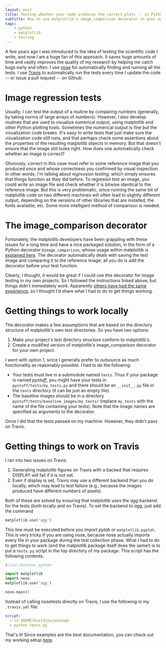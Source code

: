 ```yaml
---
layout: post
title: Testing whether your code produces the correct plots -- in Python and on Travis
subtitle: How to use matplotlib's image_comparison decorator in your own project
tags:
    - python
    - matplotlib
    - testing
---
```


A few years ago I was introduced to the idea of testing the scientific code I write,
and now I am a huge fan of this approach.  It saves huge amounts of time and vastly
improves the quality of my research by helping me catch bugs early and often.
I use [nose](https://nose.readthedocs.org/en/latest/) for automatically finding
and running all the tests.  I use [Travis](https://travis-ci.org/) to
automatically run the tests every time I update the code -- or issue a pull
request -- on Github.

# Image regression tests

Usually, I can test the output of a routine by comparing numbers (generally, by
taking norms of large arrays of numbers).  However, I also develop routines that
are used to visualize numerical output, using matplotlib and other Python plotting
tools.  Sometimes the numerical output is fine
but the visualization code breaks.  It's easy to write tests that just make sure
the visualization code still runs, and that perhaps check some assertions about the
properties of the resulting matplotlib objects in memory.  But that doesn't ensure that
the image still looks right.  How does one automatically check whether an image is
correct?

Obviously, *correct* in this case must refer to some reference image that you
produced once and whose correctness you confirmed by visual inspection.
In other words, I'm talking about *regression testing*, which simply ensures that
things function as they did before.
To regresion test an image, you could write an image file and check whether it
is bitwise identical to the reference image.  But this is very problematic, since
running the same bit of matplotlib code on two different machines will often lead
to slightly different output, depending on the versions of other libraries that
are installed, the fonts available, etc.  Some more intelligent method of comparison
is needed.

# The image_comparison decorator

Fortunately, the matplotlib developers have been grappling with these issues
for a long time and have a nice packaged solution, in the form of a Python
decorator `@image_comparison`, whose usage within matplotlib is 
[explained here](http://matplotlib.org/devel/testing.html).
The decorator automatically deals with saving the test image and comparing it
to the reference image; all you do is add the decorator before your test
function.

Clearly, I thought, it would be great if I could use this decorator for image
testing in my own projects.  So I followed the instructions linked above, but
things didn't immediately work.  Apparently [others have had the same
experience](http://matplotlib.1069221.n5.nabble.com/Image-comparison-decorators-outside-matplotlib-td42215.html),
so I thought I'd share what I had to do to get things working.

# Getting things to work locally

The decorator makes a few assumptions that are based on the directory
structure of matplotlib's own test directories.  So you have two options:

1. Make your project's test directory structure conform to matplotlib's.
2. Create a modified version of matplotlib's image_comparison decorator for
   your own project.

I went with option 1, since I generally prefer to outsource as much functionality
as reasonably possible.  I had to do the following:

- Your tests must live in a submodule named `tests`.  Thus if your package is named
  *pystuff*, you might have your tests in `pystuff/tests/my_tests.py` and there should
  be an `__init__.py` file in the `tests` directory (it can be just an empty file).
- The baseline images should be in a directory `pystuff/tests/baseline_images/my_tests/`
  (replace `my_tests` with the name of the file containing your tests).
  Note that the image names are specified as arguments to the decorator.

Once I did that the tests passed on my machine.  However, they didn't pass on Travis.


# Getting things to work on Travis

I ran into two issues on Travis:

1. Generating matplotlib figures on Travis with a backed that requires DISPLAY will
   fail if it is not set.
2. Even if display is set, Travis may use a different backend than you do locally,
   which may lead to test failure (e.g., because the images produced have different
   numbers of pixels).

Both of these are solved by ensuring that matplotlib uses the *agg* backend for the
tests (both locally and on Travis).  To set the backend to *agg*, just add the command

```python
matplotlib.use('agg')
```

This line must be executed before you import *pylab* or `matplotlib.pyplot`.
This is very tricky if you are using nose, because nose actually imports every
file in your package during the test collection phase.  What I had to do to get
things to work (and the matplotlib package itself does the same!) is to put
a `tests.py` script in the top directory of my package.  This script has the
following contents:

```python
#!/usr/bin/env python

import matplotlib
import nose
matplotlib.use('agg')

nose.main()
```
Instead of calling nosetests directly on Travis, I use the following in my `.travis.yml`
file:

```yaml
script:
  - cd $HOME/build/my/package
  - python tests.py
```

That's it!  Since examples are the best documentation, you can check out my 
working setup [here](https://github.com/ketch/griddle).
